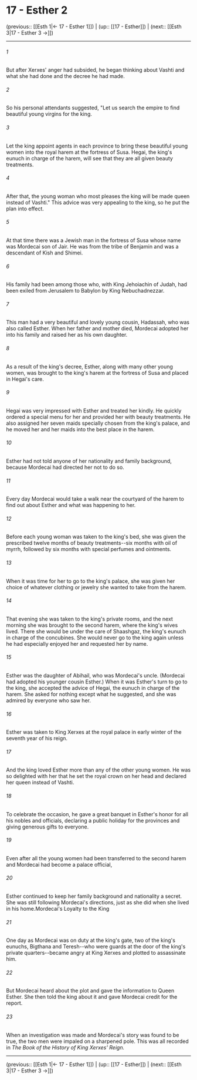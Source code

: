 # 17 - Esther 2

(previous:: [[Esth 1|← 17 - Esther 1]]) | (up:: [[17 - Esther]]) | (next:: [[Esth 3|17 - Esther 3 →]])

***


###### 1 
But after Xerxes' anger had subsided, he began thinking about Vashti and what she had done and the decree he had made. 

###### 2 
So his personal attendants suggested, "Let us search the empire to find beautiful young virgins for the king. 

###### 3 
Let the king appoint agents in each province to bring these beautiful young women into the royal harem at the fortress of Susa. Hegai, the king's eunuch in charge of the harem, will see that they are all given beauty treatments. 

###### 4 
After that, the young woman who most pleases the king will be made queen instead of Vashti." This advice was very appealing to the king, so he put the plan into effect. 

###### 5 
At that time there was a Jewish man in the fortress of Susa whose name was Mordecai son of Jair. He was from the tribe of Benjamin and was a descendant of Kish and Shimei. 

###### 6 
His family had been among those who, with King Jehoiachin of Judah, had been exiled from Jerusalem to Babylon by King Nebuchadnezzar. 

###### 7 
This man had a very beautiful and lovely young cousin, Hadassah, who was also called Esther. When her father and mother died, Mordecai adopted her into his family and raised her as his own daughter. 

###### 8 
As a result of the king's decree, Esther, along with many other young women, was brought to the king's harem at the fortress of Susa and placed in Hegai's care. 

###### 9 
Hegai was very impressed with Esther and treated her kindly. He quickly ordered a special menu for her and provided her with beauty treatments. He also assigned her seven maids specially chosen from the king's palace, and he moved her and her maids into the best place in the harem. 

###### 10 
Esther had not told anyone of her nationality and family background, because Mordecai had directed her not to do so. 

###### 11 
Every day Mordecai would take a walk near the courtyard of the harem to find out about Esther and what was happening to her. 

###### 12 
Before each young woman was taken to the king's bed, she was given the prescribed twelve months of beauty treatments--six months with oil of myrrh, followed by six months with special perfumes and ointments. 

###### 13 
When it was time for her to go to the king's palace, she was given her choice of whatever clothing or jewelry she wanted to take from the harem. 

###### 14 
That evening she was taken to the king's private rooms, and the next morning she was brought to the second harem, where the king's wives lived. There she would be under the care of Shaashgaz, the king's eunuch in charge of the concubines. She would never go to the king again unless he had especially enjoyed her and requested her by name. 

###### 15 
Esther was the daughter of Abihail, who was Mordecai's uncle. (Mordecai had adopted his younger cousin Esther.) When it was Esther's turn to go to the king, she accepted the advice of Hegai, the eunuch in charge of the harem. She asked for nothing except what he suggested, and she was admired by everyone who saw her. 

###### 16 
Esther was taken to King Xerxes at the royal palace in early winter of the seventh year of his reign. 

###### 17 
And the king loved Esther more than any of the other young women. He was so delighted with her that he set the royal crown on her head and declared her queen instead of Vashti. 

###### 18 
To celebrate the occasion, he gave a great banquet in Esther's honor for all his nobles and officials, declaring a public holiday for the provinces and giving generous gifts to everyone. 

###### 19 
Even after all the young women had been transferred to the second harem and Mordecai had become a palace official, 

###### 20 
Esther continued to keep her family background and nationality a secret. She was still following Mordecai's directions, just as she did when she lived in his home.Mordecai's Loyalty to the King 

###### 21 
One day as Mordecai was on duty at the king's gate, two of the king's eunuchs, Bigthana and Teresh--who were guards at the door of the king's private quarters--became angry at King Xerxes and plotted to assassinate him. 

###### 22 
But Mordecai heard about the plot and gave the information to Queen Esther. She then told the king about it and gave Mordecai credit for the report. 

###### 23 
When an investigation was made and Mordecai's story was found to be true, the two men were impaled on a sharpened pole. This was all recorded in _The Book of the History of King Xerxes' Reign._

***

(previous:: [[Esth 1|← 17 - Esther 1]]) | (up:: [[17 - Esther]]) | (next:: [[Esth 3|17 - Esther 3 →]])
